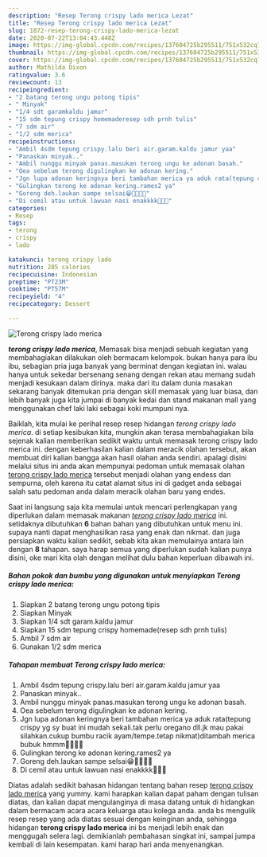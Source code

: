```yaml
---
description: "Resep Terong crispy lado merica Lezat"
title: "Resep Terong crispy lado merica Lezat"
slug: 1872-resep-terong-crispy-lado-merica-lezat
date: 2020-07-22T13:04:43.448Z
image: https://img-global.cpcdn.com/recipes/137604725b295511/751x532cq70/terong-crispy-lado-merica-foto-resep-utama.jpg
thumbnail: https://img-global.cpcdn.com/recipes/137604725b295511/751x532cq70/terong-crispy-lado-merica-foto-resep-utama.jpg
cover: https://img-global.cpcdn.com/recipes/137604725b295511/751x532cq70/terong-crispy-lado-merica-foto-resep-utama.jpg
author: Mathilda Dixon
ratingvalue: 3.6
reviewcount: 13
recipeingredient:
- "2 batang terong ungu potong tipis"
- " Minyak"
- "1/4 sdt garamkaldu jamur"
- "15 sdm tepung crispy homemaderesep sdh prnh tulis"
- "7 sdm air"
- "1/2 sdm merica"
recipeinstructions:
- "Ambil 4sdm tepung crispy.lalu beri air.garam.kaldu jamur yaa"
- "Panaskan minyak.."
- "Ambil nunggu minyak panas.masukan terong ungu ke adonan basah."
- "Oea sebelum terong digulingkan ke adonan kering."
- "Jgn lupa adonan keringnya beri tambahan merica ya aduk rata(tepung crispy yg sy buat ini mudah sekali.tak perlu oregano dll.jk mau pakai silahkan.cukup bumbu racik ayam/tempe.tetap nikmat)ditambah merica bubuk hmmm🤤🤤🤤🤤"
- "Gulingkan terong ke adonan kering.rames2 ya"
- "Goreng deh.laukan sampe selsai😁🤤🤤🤤🤤"
- "Di cemil atau untuk lawuan nasi enakkkk🤤🤤🤤"
categories:
- Resep
tags:
- terong
- crispy
- lado

katakunci: terong crispy lado 
nutrition: 285 calories
recipecuisine: Indonesian
preptime: "PT23M"
cooktime: "PT57M"
recipeyield: "4"
recipecategory: Dessert

---
```



![Terong crispy lado merica](https://img-global.cpcdn.com/recipes/137604725b295511/751x532cq70/terong-crispy-lado-merica-foto-resep-utama.jpg)

<b><i>terong crispy lado merica</i></b>, Memasak bisa menjadi sebuah kegiatan yang membahagiakan dilakukan oleh bermacam kelompok. bukan hanya para ibu ibu, sebagian pria juga banyak yang berminat dengan kegiatan ini. walau hanya untuk sekedar bersenang senang dengan rekan atau memang sudah menjadi kesukaan dalam dirinya. maka dari itu dalam dunia masakan sekarang banyak ditemukan pria dengan skill memasak yang luar biasa, dan lebih banyak juga kita jumpai di banyak kedai dan stand makanan mall yang menggunakan chef laki laki sebagai koki mumpuni nya.

Baiklah, kita mulai ke perihal resep resep hidangan <i>terong crispy lado merica</i>. di setiap kesibukan kita, mungkin akan terasa membahagiakan bila sejenak kalian memberikan sedikit waktu untuk memasak terong crispy lado merica ini. dengan keberhasilan kalian dalam meracik olahan tersebut, akan membuat diri kalian bangga akan hasil olahan anda sendiri. apalagi disini melalui situs ini anda akan mempunyai pedoman untuk memasak olahan <u>terong crispy lado merica</u> tersebut menjadi olahan yang endess dan sempurna, oleh karena itu catat alamat situs ini di gadget anda sebagai salah satu pedoman anda dalam meracik olahan baru yang endes.




Saat ini langsung saja kita memulai untuk mencari perlengkapan yang diperlukan dalam memasak makanan <u><i>terong crispy lado merica</i></u> ini. setidaknya dibutuhkan <b>6</b> bahan bahan yang dibutuhkan untuk menu ini. supaya nanti dapat menghasilkan rasa yang enak dan nikmat. dan juga persiapkan waktu kalian sedikit, sebab kita akan memulainya antara lain dengan <b>8</b> tahapan. saya harap semua yang diperlukan sudah kalian punya disini, oke mari kita olah dengan melihat dulu bahan keperluan dibawah ini.

<!--inarticleads1-->

##### Bahan pokok dan bumbu yang digunakan untuk menyiapkan Terong crispy lado merica:

1. Siapkan 2 batang terong ungu potong tipis
1. Siapkan  Minyak
1. Siapkan 1/4 sdt garam.kaldu jamur
1. Siapkan 15 sdm tepung crispy homemade(resep sdh prnh tulis)
1. Ambil 7 sdm air
1. Gunakan 1/2 sdm merica




<!--inarticleads2-->

##### Tahapan membuat Terong crispy lado merica:

1. Ambil 4sdm tepung crispy.lalu beri air.garam.kaldu jamur yaa
1. Panaskan minyak..
1. Ambil nunggu minyak panas.masukan terong ungu ke adonan basah.
1. Oea sebelum terong digulingkan ke adonan kering.
1. Jgn lupa adonan keringnya beri tambahan merica ya aduk rata(tepung crispy yg sy buat ini mudah sekali.tak perlu oregano dll.jk mau pakai silahkan.cukup bumbu racik ayam/tempe.tetap nikmat)ditambah merica bubuk hmmm🤤🤤🤤🤤
1. Gulingkan terong ke adonan kering.rames2 ya
1. Goreng deh.laukan sampe selsai😁🤤🤤🤤🤤
1. Di cemil atau untuk lawuan nasi enakkkk🤤🤤🤤




Diatas adalah sedikit bahasan hidangan tentang bahan resep <u>terong crispy lado merica</u> yang yummy. kami harapkan kalian dapat paham dengan tulisan diatas, dan kalian dapat mengulanginya di masa datang untuk di hidangkan dalam bermacam acara acara keluarga atau kolega anda. anda bs mengulik resep resep yang ada diatas sesuai dengan keinginan anda, sehingga hidangan <b>terong crispy lado merica</b> ini bs menjadi lebih enak dan menggugah selera lagi. demikianlah pembahasan singkat ini, sampai jumpa kembali di lain kesempatan. kami harap hari anda menyenangkan.
